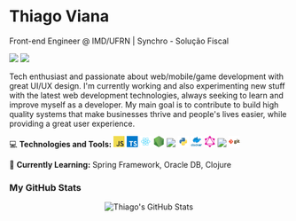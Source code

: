 # Thiago Viana

Front-end Engineer @ IMD/UFRN | Synchro - Solução Fiscal

<p align="left">
	<a href="https://www.linkedin.com/in/thiagovcarvalho/"><img src="https://img.shields.io/static/v1?label=linkedin&message=Thiago Viana&color=blue&style=flat-square&logo=linkedin" /></a>
	<a href="#"><img src="https://img.shields.io/static/v1?label=gmail&message=thiagovc1500@gmail.com&color=critical&style=flat-square&logo=gmail" /></a>
</p>

Tech enthusiast and passionate about web/mobile/game development with great UI/UX design. I'm currently working and also experimenting new stuff with the latest web development technologies, always seeking to learn and improve myself as a developer. My main goal is to contribute to build high quality systems that make businesses thrive and people's lives easier, while providing a great user experience.

💻 **Technologies and Tools:**
<code><img height="20" src="https://raw.githubusercontent.com/github/explore/80688e429a7d4ef2fca1e82350fe8e3517d3494d/topics/javascript/javascript.png"></code>
<code><img height="20" src="https://raw.githubusercontent.com/github/explore/80688e429a7d4ef2fca1e82350fe8e3517d3494d/topics/typescript/typescript.png"></code>
<code><img height="20" src="https://raw.githubusercontent.com/github/explore/80688e429a7d4ef2fca1e82350fe8e3517d3494d/topics/react/react.png"></code>
<code><img height="20" src="https://raw.githubusercontent.com/github/explore/80688e429a7d4ef2fca1e82350fe8e3517d3494d/topics/nodejs/nodejs.png"></code>
<code><img height="20" src="https://camo.githubusercontent.com/8d56e87edf99e89bfc457cd62462e0b7aae19e6b197b1df5c542d474d8d76f81/68747470733a2f2f646576656c6f7065722e6665646f726170726f6a6563742e6f72672f7374617469632f6c6f676f2f6373686172702e706e67"></code>
<code><img height="20" src="https://raw.githubusercontent.com/github/explore/80688e429a7d4ef2fca1e82350fe8e3517d3494d/topics/python/python.png"></code>
<code><img height="20" src="https://raw.githubusercontent.com/github/explore/80688e429a7d4ef2fca1e82350fe8e3517d3494d/topics/docker/docker.png"></code>
<code><img height="20" src="https://raw.githubusercontent.com/github/explore/5c058a388828bb5fde0bcafd4bc867b5bb3f26f3/topics/graphql/graphql.png"></code>
<code><img height="20" src="https://user-images.githubusercontent.com/24623425/36042969-f87531d4-0d8a-11e8-9dee-e87ab8c6a9e3.png"></code>
<code><img height="20" src="https://raw.githubusercontent.com/github/explore/80688e429a7d4ef2fca1e82350fe8e3517d3494d/topics/git/git.png"></code>

📖 **Currently Learning:** Spring Framework, Oracle DB, Clojure

<!-- 👍 **Other interests:**
- 🎧 Music
- 📖 Reading
- 🏀 Basketball
- 🎮 Gaming -->

### My GitHub Stats
<p align="center"> <img src="https://github-readme-stats.vercel.app/api?username=tvc95&show_icons=true&hide_title=true&hide_border=true&theme=radical&bg_color=0D1117" alt="Thiago's GitHub Stats" />



<!--
**tvc95/tvc95** is a ✨ _special_ ✨ repository because its `README.md` (this file) appears on your GitHub profile.

Here are some ideas to get you started:

- 🔭 I’m currently working on ...
- 🌱 I’m currently learning ...
- 👯 I’m looking to collaborate on ...
- 🤔 I’m looking for help with ...
- 💬 Ask me about ...
- 📫 How to reach me: ...
- 😄 Pronouns: ...
- ⚡ Fun fact: ...

[![Thiago's GitHub stats](https://github-readme-stats.vercel.app/api?username=tvc95&show_icons=true&hide_title=true&hide_border=true&theme=radical&bg_color=0D1117)](https://github.com/anuraghazra/github-readme-stats)
-->
